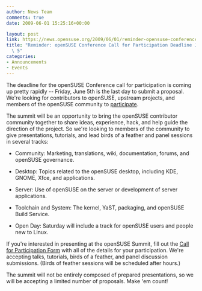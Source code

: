 ```yaml
---
author: News Team
comments: true
date: 2009-06-01 15:25:16+00:00

layout: post
link: https://news.opensuse.org/2009/06/01/reminder-opensuse-conference-call-for-participation-deadline-june-5/
title: "Reminder: openSUSE Conference Call for Participation Deadline June\
  \ 5"
categories:
- Announcements
- Events
---
```

The deadline for the openSUSE Conference call for participation is coming up pretty rapidly -- Friday, June 5th is the last day to submit a proposal. We're looking for contributors to openSUSE, upstream projects, and members of the openSUSE community to [participate](http://bit.ly/13y5n).

The summit will be an opportunity to bring the openSUSE contributor community together to share ideas, experience, hack, and help guide the direction of the project. So we're looking to members of the community to give presentations, tutorials, and lead birds of a feather and panel sessions in several tracks:



	
  * Community: Marketing, translations, wiki, documentation, forums, and openSUSE governance.

	
  * Desktop: Topics related to the openSUSE desktop, including KDE, GNOME, Xfce, and applications.

	
  * Server: Use of openSUSE on the server or development of server applications.

	
  * Toolchain and System: The kernel, YaST, packaging, and openSUSE Build Service.

	
  * Open Day: Saturday will include a track for openSUSE users and people new to Linux.


If you're interested in presenting at the openSUSE Summit, fill out the [Call for Participation Form](http://bit.ly/44B4Dv) with all of the details for your participation. We're accepting talks, tutorials, birds of a feather, and panel discussion submissions. (Birds of feather sessions will be scheduled after hours.)

The summit will not be entirely composed of prepared presentations, so we will be accepting a limited number of proposals. Make 'em count!		
